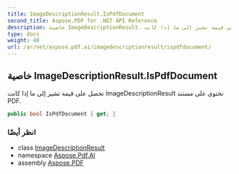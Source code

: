 ```yaml
---
title: ImageDescriptionResult.IsPdfDocument
second_title: Aspose.PDF for .NET API Reference
description: خاصية ImageDescriptionResult. تحصل على قيمة تشير إلى ما إذا كانت ImageDescriptionResult تحتوي على مستند PDF
type: docs
weight: 40
url: /ar/net/aspose.pdf.ai/imagedescriptionresult/ispdfdocument/
---
```

## خاصية ImageDescriptionResult.IsPdfDocument

تحصل على قيمة تشير إلى ما إذا كانت ImageDescriptionResult تحتوي على مستند PDF.

```csharp
public bool IsPdfDocument { get; }
```

### انظر أيضًا

* class [ImageDescriptionResult](../)
* namespace [Aspose.Pdf.AI](../../../aspose.pdf.ai/)
* assembly [Aspose.PDF](../../../)